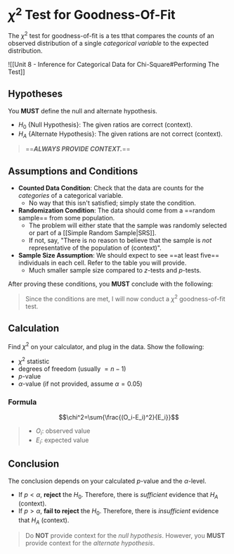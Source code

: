 # $\chi^2$ Test for Goodness-Of-Fit

The $\chi^2$ test for goodness-of-fit is a tes tthat compares the *counts* of an observed distribution of a single *categorical variable* to the expected distribution.

![[Unit 8 - Inference for Categorical Data for Chi-Square#Performing The Test]]

## Hypotheses
You **MUST** define the null and alternate hypothesis.
- $H_0$ {Null Hypothesis}: The given ratios are correct (context).
- $H_A$ {Alternate Hypothesis}: The given rations are not correct (context).

> ==___ALWAYS PROVIDE CONTEXT.___==
## Assumptions and Conditions
- **Counted Data Condition**: Check that the data are counts for the *categories* of a categorical variable.
	- No way that this isn't satisfied; simply state the condition.
- **Randomization Condition**: The data should come from a ==random sample== from some population.
	- The problem will either state that the sample was randomly selected or part of a [[Simple Random Sample|SRS]].
	- If not, say, "There is no reason to believe that the sample is *not* representative of the population of (context)".
- **Sample Size Assumption**: We should expect to see ==at least five== individuals in each cell. Refer to the table you will provide.
	- Much smaller sample size compared to $z$-tests and $p$-tests.

After proving these conditions, you **MUST** conclude with the following:
> Since the conditions are met, I will now conduct a $\chi^2$ goodness-of-fit test.

## Calculation
Find $\chi^2$ on your calculator, and plug in the data. Show the following:
- $\chi^2$ statistic
- degrees of freedom (usually $=n-1$)
- $p$-value
- $\alpha$-value (if not provided, assume $\alpha=0.05$)

### Formula
$$\chi^2=\sum{\frac{(O_i-E_i)^2}{E_i}}$$
> - $O_i$: observed value
> - $E_i$: expected value

## Conclusion
The conclusion depends on your calculated $p$-value and the $\alpha$-level.
- If $p<\alpha$, **reject** the $H_0$. Therefore, there is *sufficient* evidence that $H_A$ (context).
- If $p>\alpha$, **fail to reject** the $H_0$. Therefore, there is *insufficient* evidence that $H_A$ (context).
> Do **NOT** provide context for the *null hypothesis*.
> However, you **MUST** provide context for the *alternate hypothesis*.